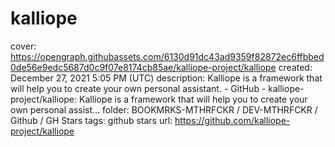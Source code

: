 # kalliope

cover: https://opengraph.githubassets.com/6130d91dc43ad9359f82872ec6ffbbed0de56e9edc5687d0c9f07e8174cb85ae/kalliope-project/kalliope
created: December 27, 2021 5:05 PM (UTC)
description: Kalliope is a framework that will help you to create your own personal assistant. - GitHub - kalliope-project/kalliope: Kalliope is a framework that will help you to create your own personal assist...
folder: BOOKMRKS-MTHRFCKR / DEV-MTHRFCKR / Github / GH Stars
tags: github stars
url: https://github.com/kalliope-project/kalliope